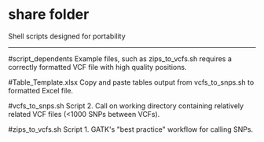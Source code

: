 # share folder
Shell scripts designed for portability

***

#script_dependents
Example files, such as zips_to_vcfs.sh requires a correctly formatted VCF file with high quality positions.

#Table_Template.xlsx
Copy and paste tables output from vcfs_to_snps.sh to formatted Excel file.

#vcfs_to_snps.sh
Script 2.  Call on working directory containing relatively related VCF files (<1000 SNPs between VCFs).

#zips_to_vcfs.sh
Script 1. GATK's "best practice" workflow for calling SNPs.
